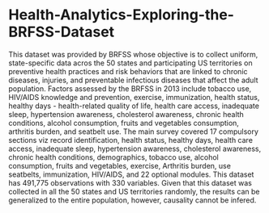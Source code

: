 # Health-Analytics-Exploring-the-BRFSS-Dataset
This dataset was provided by BRFSS whose objective is to collect uniform, state-specific data acros the 50 states and participating US territories on preventive health practices and risk behaviors that are linked to chronic diseases, injuries, and preventable infectious diseases that affect the adult population. Factors assessed by the BRFSS in 2013 include tobacco use, HIV/AIDS knowledge and prevention, exercise, immunization, health status, healthy days - health-related quality of life, health care access, inadequate sleep, hypertension awareness, cholesterol awareness, chronic health conditions, alcohol consumption, fruits and vegetables consumption, arthritis burden, and seatbelt use. The main survey covered 17 compulsory sections viz record identification, health status, healthy days, health care access, inadequate sleep, hypertension awareness, cholesterol awareness, chronic health conditions, demographics, tobacco use, alcohol consumption, fruits and vegetables, exercise, Arthritis burden, use seatbelts, immunization, HIV/AIDS, and 22 optional modules. This dataset has 491,775 observations with 330 variables. Given that this dataset was collected in all the 50 states and US territories randomly, the results can be generalized to the entire population, however, causality cannot be infered.



